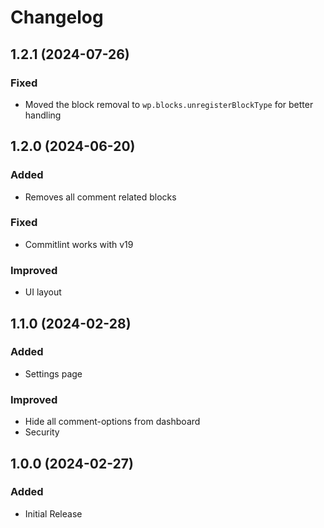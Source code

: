 # Changelog

## 1.2.1 (2024-07-26)

### Fixed

- Moved the block removal to `wp.blocks.unregisterBlockType` for better handling

## 1.2.0 (2024-06-20)

### Added

- Removes all comment related blocks

### Fixed

- Commitlint works with v19

### Improved

- UI layout

## 1.1.0 (2024-02-28)

### Added

- Settings page

### Improved

- Hide all comment-options from dashboard
- Security

## 1.0.0 (2024-02-27)

### Added

- Initial Release
